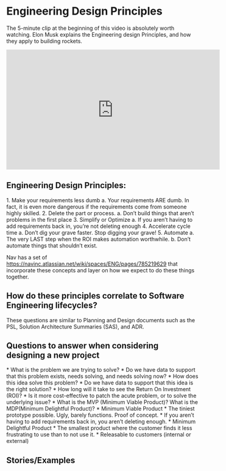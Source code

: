 <h1>Engineering Design Principles</h1>

The 5-minute clip at the beginning of this video is absolutely worth watching. Elon Musk explains the Engineering design Principles, and how they apply to building rockets.

<iframe width="560" height="315" src="https://www.youtube.com/embed/WN90HYiFpAw?si=cptAYEkNgUHds0a7" title="YouTube video player" frameborder="0" allow="accelerometer; autoplay; clipboard-write; encrypted-media; gyroscope; picture-in-picture; web-share" allowfullscreen></iframe>

<h2>Engineering Design Principles:</h2>
1. Make your requirements less dumb
    a. Your requirements ARE dumb. In fact, it is even more dangerous if the requirements come from someone highly skilled.
2. Delete the part or process. 
    a. Don’t build things that aren’t problems in the first place
3. Simplify or Optimize 
    a. If you aren’t having to add requirements back in, you’re not deleting enough
4. Accelerate cycle time 
    a. Don’t dig your grave faster. Stop digging your grave!
5. Automate 
    a. The very LAST step when the ROI makes automation worthwhile. 
    b. Don’t automate things that shouldn’t exist.

Nav has a set of https://navinc.atlassian.net/wiki/spaces/ENG/pages/785219629 that incorporate these concepts and layer on how we expect to do these things together.

<h2>How do these principles correlate to Software Engineering lifecycles?</h2>

These questions are similar to Planning and Design documents such as the PSL, Solution Architecture Summaries (SAS), and ADR. 

<h2>Questions to answer when considering designing a new project</h2>
* What is the problem we are trying to solve?
* Do we have data to support that this problem exists, needs solving, and needs solving now?
* How does this idea solve this problem?
* Do we have data to support that this idea is the right solution?
    * How long will it take to see the Return On Investment (ROI)?
    * Is it more cost-effective to patch the acute problem, or to solve the underlying issue?
* What is the MVP (Minimum Viable Product)? What is the MDP(Minimum Delightful Product)?
    * Minimum Viable Product
        * The tiniest prototype possible. Ugly, barely functions. Proof of concept.
        * If you aren’t having to add requirements back in, you aren’t deleting enough.
    * Minimum Delightful Product
        * The smallest product where the customer finds it less frustrating to use than to not use it. 
        * Releasable to customers (internal or external)

<h2>Stories/Examples</h2>
